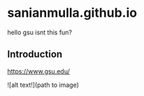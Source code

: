 # sanianmulla.github.io

hello gsu isnt this fun? 

## Introduction 
https://www.gsu.edu/

![alt text!](path to image)

